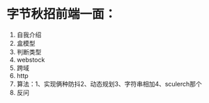 # 字节秋招前端一面：
1. 自我介绍
2. 盒模型
3. 判断类型
4. webstock
5. 跨域
7. http
8. 算法：1、实现俩种防抖2、动态规划3、字符串相加4、sculerch那个
9. 反问